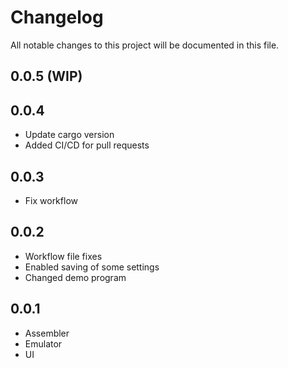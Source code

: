 # Changelog

All notable changes to this project will be documented in this file.

## 0.0.5 (WIP)

## 0.0.4

- Update cargo version
- Added CI/CD for pull requests

## 0.0.3

- Fix workflow

## 0.0.2

- Workflow file fixes
- Enabled saving of some settings
- Changed demo program

## 0.0.1

- Assembler
- Emulator
- UI
